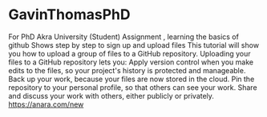 # GavinThomasPhD
For PhD Akra University (Student) Assignment , learning the basics of github 
Shows step by step to sign up and upload files 
This tutorial will show you how to upload a group of files to a GitHub repository.
Uploading your files to a GitHub repository lets you:
Apply version control when you make edits to the files, so your project's history is protected and manageable.
Back up your work, because your files are now stored in the cloud.
Pin the repository to your personal profile, so that others can see your work.
Share and discuss your work with others, either publicly or privately.
https://anara.com/new
